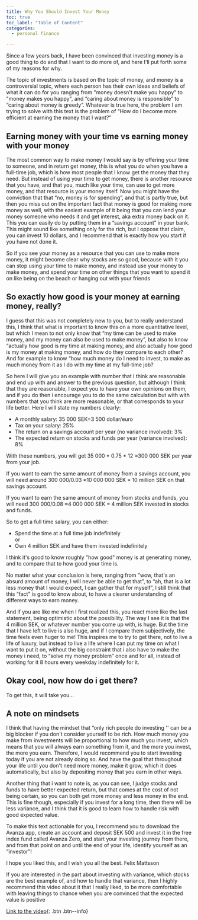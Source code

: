 ```yaml
---
title: Why You Should Invest Your Money
toc: true
toc_label: "Table of Content"
categories:
  - personal finance

---
```


Since a few years back, I have been convinced that investing money is a good thing to do and that I want to do more of, and here I'll put forth some of my reasons for why.

The topic of investments is based on the topic of money,  and money is a controversial topic, where each person has their own ideas and beliefs of what it can do for you ranging from "money doesn't make you happy" to "money makes you happy", and “caring about money is responsible” to “caring about money is greedy”. 
Whatever is true here, the problem I am trying to solve with this text is the problem of “How do I become more efficient at earning the money that I want?”

## Earning money with your time vs earning money with your money
The most common way to make money I would say is by offering your time to someone, and in return get money, this is what you do when you have a full-time job, which is how most people that I know get the money that they need. But instead of using your time to get money, there is another resource that you have, and that you, much like your time, can use to get more money, and that resource is your money itself. Now you might have the conviction that that “no, money is for spending”, and that is partly true, but then you miss out on the important fact that money is good for making more money as well, with the easiest example of it being that you can lend your money someone who needs it and get interest, aka extra money back on it. This you can easily do by putting them in a “savings account” in your bank. This might sound like something only for the rich, but I oppose that claim, you can invest 10 dollars, and I recommend that is exactly how you start if you have not done it.

So if you see your money as a resource that you can use to make more money, it might become clear why stocks are so good, because with it you can stop using your time to make money, and instead use your money to make money, and spend your time on other things that you want to spend it on like being on the beach or hanging out with your friends

## So exactly how good is your money at earning money, really?

I guess that this was not completely new to you, but to really understand this, I think that what is important to know this on a more quantitative level, but which I mean to not only know that “my time can be used to make money, and my money can also be used to make money”,  but also to know “actually how good is my time at making money, and also actually how good is my money at making money, and how do they compare to each other? And for example to know “how much money do I need to invest, to make as much money from it as I do with my time at my full-time job?

So here I will give you an example with number that I think are reasonable and end up with and answer to the previous question, but although I think that they are reasonable, I expect you to have your own opinions on them, and if you do then i encourage you to do the same calculation but with with numbers that you think are more reasonable, or that corresponds to your life better. Here I will state my numbers clearly:

- A monthly salary: 35 000 SEK=3 500 dollar/euro
- Tax on your salary: 25%
- The return on a savings account per year (no variance involved): 3%
- The expected return on stocks and funds per year (variance involved): 8%

With these numbers, you will get 35 000 * 0.75 * 12 ≈300 000 SEK per year from your job.

If you want to earn the same amount of money from a savings account, you will need around 300 000/0.03 ≈10 000 000 SEK = 10 million SEK on that savings account.

If you want to earn the same amount of money from stocks and funds, you will need 300 000/0.08 ≈4 000 000 SEK = 4 million SEK invested in stocks and funds.

So to get a full time salary, you can either:
- Spend the time at a full time job indefinitely\
or
- Own 4 million SEK and have them invested indefinitely

I think it's good to know roughly "how good" money is at generating money, and to compare that to how good your time is.

No matter what your conclusion is here, ranging from “wow, that's an absurd amount of money, I will never be able to get that”, to “ah, that is a lot less money that I would expect, I can gather that for myself”, I still think that this “fact” 
is good to know about, to have a clearer understanding of different ways to earn money.

And if you are like me when I first realized this, you react more like the last statement, being optimistic about the possibility. The way I see it is that the 4 million SEK, or whatever number you come up with, is huge. But the time that I have left to live is also huge, and if I compare them subjectively, the time feels even huger to me!
This inspires me to try to get there, not to live a life of luxury, but instead to live a life where I can put my time on what I want to put it on, without the big constraint that i also have to make the money i need, to “solve my money problem” once and for all, instead of working for it 8 hours every weekday indefinitely for it.

## Okay cool, now how do i get there?

To get this, it will take you…

## A note on mindsets

I think that having the mindset that “only rich people do investing '' can be a big blocker if you don't consider yourself to be rich. How much money you make from investments will be proportional to how much you invest, which means that you will always earn something from it, and the more you invest, the more you earn. Therefore, I would recommend you to start investing today if you are not already doing so. And have the goal that throughout your life until you don't need more money, make it grow, which it does automatically, but also by depositing money that you earn in other ways.

Another thing that i want to note is, as you can see, I judge stocks and funds to have better expected return, but that comes at the cost of not being certain, so you can both get more money and less money in the end. This is fine though, especially if you invest for a long time, then there will be less variance, and I think that it is good to learn how to handle risk with good expected value.

To make this text actionable for you, I recommend you to download the Avanza app, create an account and deposit SEK 500 and invest it in the free index fund called Avanza Zero, and start your investing journey from there, and from that point on and until the end of your life, identify yourself as an “investor”!

I hope you liked this, and I wish you all the best.
Felix Mattsson

If you are interested in the part about investing with variance, which stocks are the best example of, and how to handle that variance, then I highly recommend this video about it that I really liked, to be more comfortable with leaving things to chance when you are convinced that the expected value is positive

[Link to the video](https://www.youtube.com/watch?v=vBX-KulgJ1o&ab_channel=Veritasium){: .btn .btn--info}

